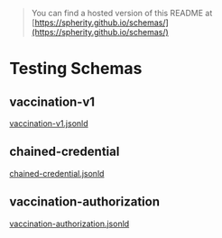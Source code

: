 > You can find a hosted version of this README at [https://spherity.github.io/schemas/](https://spherity.github.io/schemas/)

# Testing Schemas

## vaccination-v1
[vaccination-v1.jsonld](https://spherity.github.io/schemas/testing/ap13/vaccination-v1.jsonld)

## chained-credential
[chained-credential.jsonld](https://spherity.github.io/schemas/testing/ap13/chained-credential.jsonld)

## vaccination-authorization
[vaccination-authorization.jsonld](https://spherity.github.io/schemas/testing/ap13/vaccination-authorization.jsonld)
